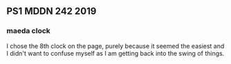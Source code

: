 ## PS1 MDDN 242 2019

### maeda clock

I chose the 8th clock on the page, purely because it seemed the easiest and I didn't want to confuse myself as I am getting back into the swing of things.

